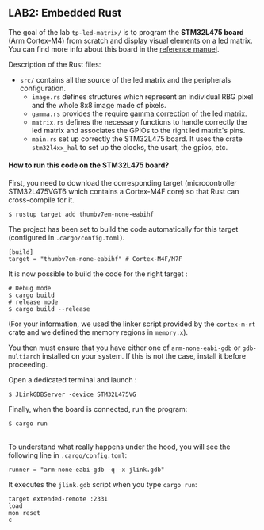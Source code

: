 ## LAB2: Embedded Rust

The goal of the lab `tp-led-matrix/` is to program the **STM32L475 board** (Arm Cortex-M4) from scratch and display visual elements on a led matrix. You can find more info about this board in the [reference manuel](https://www.st.com/resource/en/reference_manual/rm0351-stm32l47xxx-stm32l48xxx-stm32l49xxx-and-stm32l4axxx-advanced-armbased-32bit-mcus-stmicroelectronics.pdf).

Description of the Rust files:
* `src/` contains all the source of the led matrix and the peripherals configuration.
    * `image.rs` defines structures which represent an individual RBG pixel and the whole 8x8 image made of pixels.
    * `gamma.rs` provides the require [gamma correction](https://en.wikipedia.org/wiki/Gamma_correction) of the led matrix.
    * `matrix.rs` defines the necessary functions to handle correctly the led matrix and associates the GPIOs to the right led matrix's pins.
    * `main.rs` set up correctly the STM32L475 board. It uses the crate `stm32l4xx_hal` to set up the clocks, the usart, the gpios, etc. 

#### How to run this code on the STM32L475 board?

First, you need to download the corresponding target (microcontroller STM32L475VGT6 which contains a Cortex-M4F core) so that Rust can cross-compile for it.
```shell
$ rustup target add thumbv7em-none-eabihf
```

The project has been set to build the code automatically for this target (configured in `.cargo/config.toml`).
```shell
[build]
target = "thumbv7em-none-eabihf" # Cortex-M4F/M7F
```

It is now possible to build the code for the right target :
```shell
# Debug mode
$ cargo build
# release mode
$ cargo build --release
```
(For your information, we used the linker script provided by the `cortex-m-rt` crate and we defined the memory regions in `memory.x`).<br>

You then must ensure that you have either one of `arm-none-eabi-gdb` or `gdb-multiarch` installed on your system. If this is not the case, install it before proceeding.

Open a dedicated terminal and launch :
```shell
$ JLinkGDBServer -device STM32L475VG
```

Finally, when the board is connected, run the program:
```shell
$ cargo run
```

<br>To understand what really happens under the hood, you will see the following line in `.cargo/config.toml`:
```shell
runner = "arm-none-eabi-gdb -q -x jlink.gdb"
```
It executes the `jlink.gdb` script when you type `cargo run`:
```shell
target extended-remote :2331
load
mon reset
c
```
